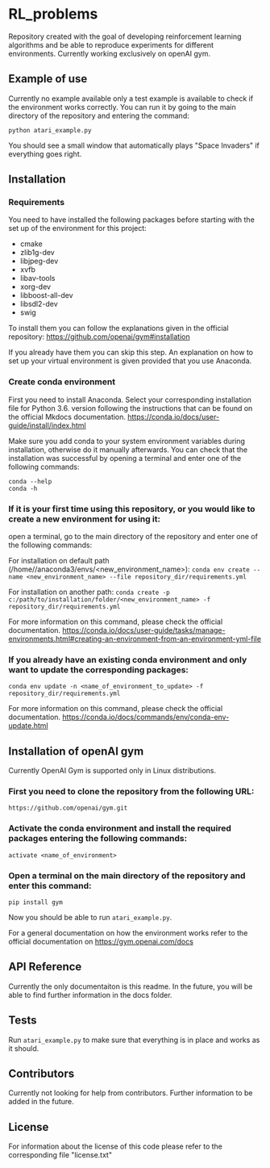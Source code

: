 # RL_problems

Repository created with the goal of developing reinforcement learning algorithms and be able to reproduce 
experiments for different environments. Currently working exclusively on openAI gym.

## Example of use
Currently no example available only a test example is available to check if the environment works correctly. You can run
it by going to the main directory of the repository and entering the command:

`python atari_example.py`

You should see a small window that automatically plays "Space Invaders" if everything goes right.

## Installation

### Requirements
You need to have installed the following packages before starting with the set up of the environment for this project:
- cmake
- zlib1g-dev
- libjpeg-dev
- xvfb
- libav-tools
- xorg-dev
- libboost-all-dev
- libsdl2-dev
- swig

To install them you can follow the explanations given in the official repository:
https://github.com/openai/gym#installation

If you already have them you can skip this step. An explanation on how to set up your virtual environment is given
provided that you use Anaconda.

### Create conda environment

First you need to install Anaconda. Select your corresponding installation file for Python 3.6. version following 
the instructions that can be found on the official Mkdocs documentation.
https://conda.io/docs/user-guide/install/index.html

Make sure you add conda to your system environment variables during installation, otherwise do it manually afterwards.
You can check that the installation was successful by opening a terminal and enter one of the following commands:

```
conda --help
conda -h
```

### If it is your first time using this repository, or you would like to create a new environment for using it:

open a terminal, go to the main directory of the repository and enter one of the following commands:

For installation on default path (/home/<username>/anaconda3/envs/<new_environment_name>):
`conda env create --name <new_environment_name> --file repository_dir/requirements.yml`

For installation on another path:
`conda create -p c:/path/to/installation/folder/<new_environment_name> -f repository_dir/requirements.yml`

For more information on this command, please check the official documentation.
https://conda.io/docs/user-guide/tasks/manage-environments.html#creating-an-environment-from-an-environment-yml-file

### If you already have an existing conda environment and only want to update the corresponding packages:

`conda env update -n <name_of_environment_to_update> -f repository_dir/requirements.yml`

For more information on this command, please check the official documentation.
https://conda.io/docs/commands/env/conda-env-update.html

## Installation of openAI gym

Currently OpenAI Gym is supported only in Linux distributions.

### First you need to clone the repository from the following URL:

`https://github.com/openai/gym.git`

### Activate the conda environment and install the required packages entering the following commands:

`activate <name_of_environment>`

### Open a terminal on the main directory of the repository and enter this command:

`pip install gym`

Now you should be able to run `atari_example.py`.

For a general documentation on how the environment works refer to the official documentation on
https://gym.openai.com/docs

## API Reference

Currently the only documentaiton is this readme. In the future, you will be able to find further information in the docs folder.

## Tests

Run `atari_example.py` to make sure that everything is in place and works as it should.

## Contributors

Currently not looking for help from contributors. Further information to be added in the future.

## License

For information about the license of this code please refer to the corresponding file "license.txt"
